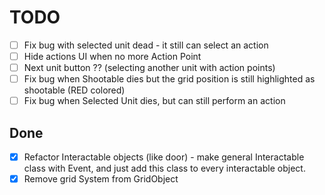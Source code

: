# TODO

- [ ] Fix bug with selected unit dead - it still can select an action
- [ ] Hide actions UI when no more Action Point
- [ ] Next unit button ?? (selecting another unit with action points)
- [ ] Fix bug when Shootable dies but the grid position is still highlighted as shootable (RED colored)
- [ ] Fix bug when Selected Unit dies, but can still perform an action

## Done

- [x] Refactor Interactable objects (like door) - make general Interactable class with Event,
  and just add this class to every interactable object.
- [x] Remove grid System from GridObject